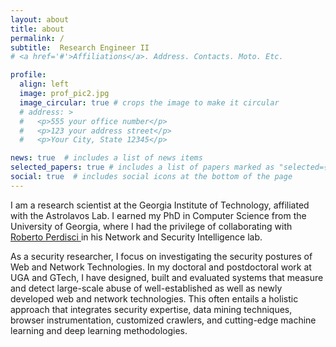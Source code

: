 ```yaml
---
layout: about
title: about
permalink: /
subtitle:  Research Engineer II
# <a href='#'>Affiliations</a>. Address. Contacts. Moto. Etc.

profile:
  align: left
  image: prof_pic2.jpg
  image_circular: true # crops the image to make it circular
  # address: >
  #   <p>555 your office number</p>
  #   <p>123 your address street</p>
  #   <p>Your City, State 12345</p>

news: true  # includes a list of news items
selected_papers: true # includes a list of papers marked as "selected={true}"
social: true  # includes social icons at the bottom of the page
---
```

I am a research scientist at the Georgia Institute of Technology, affiliated with the Astrolavos Lab. I earned my PhD in Computer Science from the University of Georgia, where I had the privilege of collaborating with <a href="https://roberto.perdisci.com"> Roberto Perdisci </a> in his Network and Security Intelligence lab.


As a security researcher, I focus on investigating the security postures of Web and Network Technologies.  In my doctoral and postdoctoral work at UGA and GTech, I have designed, built
and evaluated systems that measure and detect large-scale abuse of well-established as well as
newly developed web and network technologies. This often entails a holistic approach that integrates security expertise, data mining techniques, browser instrumentation, customized crawlers, and cutting-edge machine learning and deep learning methodologies.


<!-- My research primarily explores the intersection of Usable Web Security, Web Attacks and Defenses, and Network Attack and Defenses. Most of my publications feature innovative solutions that quantify various forms of abuse and offer insights critical for developing defenses. This often involves scaling solutions through automation,, gaining a deep understanding of the attacks in question, and applying Machine Learning techniques to specific tasks.  -->

<!-- During my time there, I gained valuable expertise and knowledge in the field.  -->

<!-- I aim to channel my passion for this field towards my goal of making cybersecurity more accessible and user-friendly. 
By bridging the gap between intricate security measures and end users, I'm on a mission to create a safer online world for everyone — one paper at a time. -->

<!-- 
I'm a research scientist at Georgia Institute of Technology, affiliated with Astrolavos Lab. My research interests lie on the intersection of Usable Web security, Web Attacks and Defenses, Network Attack and Defenses and Machine Learning. I hold a PhD in Computer Science from the University of Georgia, where I had the opportunity to work with <a href="https://roberto.perdisci.com"> Roberto Perdisci </a> in his lab Network and Security Intelligence. My goal is to drive my passion for this field to make cybersecurity more accessible and user-friendly. -->
